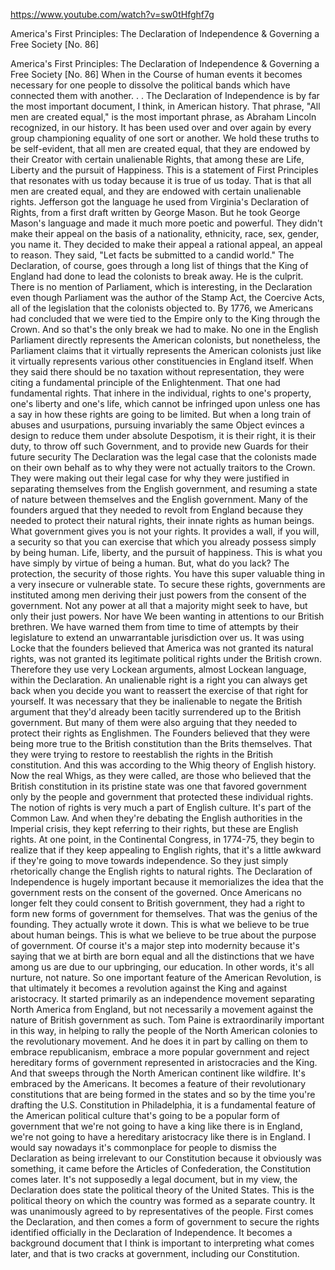 https://www.youtube.com/watch?v=sw0tHfghf7g

America's First Principles: The Declaration of Independence & Governing a Free Society [No. 86]

America's First Principles: The Declaration of Independence & Governing a Free Society [No. 86] When in the Course of human events it becomes necessary for one people to dissolve the political bands which have connected them with another. . . The Declaration of Independence is by far the most important document, I think, in American history. That phrase, "All men are created equal," is the most important phrase, as Abraham Lincoln recognized, in our history. It has been used over and over again by every group championing equality of one sort or another. We hold these truths to be self-evident, that all men are created equal, that they are endowed by their Creator with certain unalienable Rights, that among these are Life, Liberty and the pursuit of Happiness. This is a statement of First Principles that resonates with us today because it is true of us today. That is that all men are created equal, and they are endowed with certain unalienable rights. Jefferson got the language he used from Virginia's Declaration of Rights, from a first draft written by George Mason. But he took George Mason's language and made it much more poetic and powerful. They didn't make their appeal on the basis of a nationality, ethnicity, race, sex, gender, you name it. They decided to make their appeal a rational appeal, an appeal to reason. They said, "Let facts be submitted to a candid world." The Declaration, of course, goes through a long list of things that the King of England had done to lead the colonists to break away. He is the culprit. There is no mention of Parliament, which is interesting, in the Declaration even though Parliament was the author of the Stamp Act, the Coercive Acts, all of the legislation that the colonists objected to. By 1776, we Americans had concluded that we were tied to the Empire only to the King through the Crown. And so that's the only break we had to make. No one in the English Parliament directly represents the American colonists, but nonetheless, the Parliament claims that it virtually represents the American colonists just like it virtually represents various other constituencies in England itself. When they said there should be no taxation without representation, they were citing a fundamental principle of the Enlightenment. That one had fundamental rights. That inhere in the individual, rights to one's property, one's liberty and one's life, which cannot be infringed upon unless one has a say in how these rights are going to be limited. But when a long train of abuses and usurpations, pursuing invariably the same Object evinces a design to reduce them under absolute Despotism, it is their right, it is their duty, to throw off such Government, and to provide new Guards for their future security The Declaration was the legal case that the colonists made on their own behalf as to why they were not actually traitors to the Crown. They were making out their legal case for why they were justified in separating themselves from the English government, and resuming a state of nature between themselves and the English government. Many of the founders argued that they needed to revolt from England because they needed to protect their natural rights, their innate rights as human beings. What government gives you is not your rights. It provides a wall, if you will, a security so that you can exercise that which you already possess simply by being human. Life, liberty, and the pursuit of happiness. This is what you have simply by virtue of being a human. But, what do you lack? The protection, the security of those rights. You have this super valuable thing in a very insecure or vulnerable state. To secure these rights, governments are instituted among men deriving their just powers from the consent of the government. Not any power at all that a majority might seek to have, but only their just powers. Nor have We been wanting in attentions to our British brethren. We have warned them from time to time of attempts by their legislature to extend an unwarrantable jurisdiction over us. It was using Locke that the founders believed that America was not granted its natural rights, was not granted its legitimate political rights under the British crown. Therefore they use very Lockean arguments, almost Lockean language, within the Declaration. An unalienable right is a right you can always get back when you decide you want to reassert the exercise of that right for yourself. It was necessary that they be inalienable to negate the British argument that they'd already been tacitly surrendered up to the British government. But many of them were also arguing that they needed to protect their rights as Englishmen. The Founders believed that they were being more true to the British constitution than the Brits themselves. That they were trying to restore to reestablish the rights in the British constitution. And this was according to the Whig theory of English history. Now the real Whigs, as they were called, are those who believed that the British constitution in its pristine state was one that favored government only by the people and government that protected these individual rights. The notion of rights is very much a part of English culture. It's part of the Common Law. And when they're debating the English authorities in the Imperial crisis, they kept referring to their rights, but these are English rights. At one point, in the Continental Congress, in 1774-75, they begin to realize that if they keep appealing to English rights, that it's a little awkward if they're going to move towards independence. So they just simply rhetorically change the English rights to natural rights. The Declaration of Independence is hugely important because it memorializes the idea that the government rests on the consent of the governed. Once Americans no longer felt they could consent to British government, they had a right to form new forms of government for themselves. That was the genius of the founding. They actually wrote it down. This is what we believe to be true about human beings. This is what we believe to be true about the purpose of government. Of course it's a major step into modernity because it's saying that we at birth are born equal and all the distinctions that we have among us are due to our upbringing, our education. In other words, it's all nurture, not nature. So one important feature of the American Revolution, is that ultimately it becomes a revolution against the King and against aristocracy. It started primarily as an independence movement separating North America from England, but not necessarily a movement against the nature of British government as such. Tom Paine is extraordinarily important in this way, in helping to rally the people of the North American colonies to the revolutionary movement. And he does it in part by calling on them to embrace republicanism, embrace a more popular government and reject hereditary forms of government represented in aristocracies and the King. And that sweeps through the North American continent like wildfire. It's embraced by the Americans. It becomes a feature of their revolutionary constitutions that are being formed in the states and so by the time you're drafting the U.S. Constitution in Philadelphia, it is a fundamental feature of the American political culture that's going to be a popular form of government that we're not going to have a king like there is in England, we're not going to have a hereditary aristocracy like there is in England. I would say nowadays it's commonplace for people to dismiss the Declaration as being irrelevant to our Constitution because it obviously was something, it came before the Articles of Confederation, the Constitution comes later. It's not supposedly a legal document, but in my view, the Declaration does state the political theory of the United States. This is the political theory on which the country was formed as a separate country. It was unanimously agreed to by representatives of the people. First comes the Declaration, and then comes a form of government to secure the rights identified officially in the Declaration of Independence. It becomes a background document that I think is important to interpreting what comes later, and that is two cracks at government, including our Constitution. 